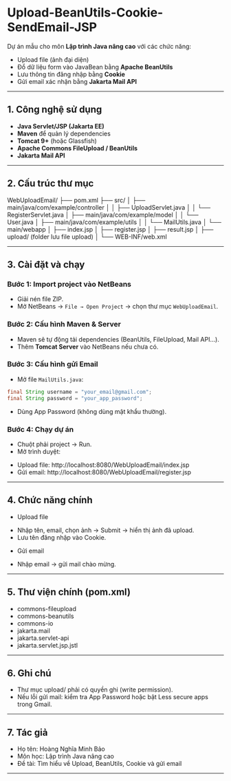 # Upload-BeanUtils-Cookie-SendEmail-JSP

Dự án mẫu cho môn **Lập trình Java nâng cao** với các chức năng:
- Upload file (ảnh đại diện)
- Đổ dữ liệu form vào JavaBean bằng **Apache BeanUtils**
- Lưu thông tin đăng nhập bằng **Cookie**
- Gửi email xác nhận bằng **Jakarta Mail API**

---

## 1. Công nghệ sử dụng
- **Java Servlet/JSP (Jakarta EE)**
- **Maven** để quản lý dependencies
- **Tomcat 9+** (hoặc Glassfish)
- **Apache Commons FileUpload / BeanUtils**
- **Jakarta Mail API**

---

## 2. Cấu trúc thư mục

WebUploadEmail/
├── pom.xml
├── src/
│ ├── main/java/com/example/controller
│ │ ├── UploadServlet.java
│ │ └── RegisterServlet.java
│ ├── main/java/com/example/model
│ │ └── User.java
│ ├── main/java/com/example/utils
│ │ └── MailUtils.java
│ └── main/webapp
│ ├── index.jsp
│ ├── register.jsp
│ ├── result.jsp
│ ├── upload/ (folder lưu file upload)
│ └── WEB-INF/web.xml

---

## 3. Cài đặt và chạy

### Bước 1: Import project vào NetBeans
- Giải nén file ZIP.
- Mở NetBeans → `File → Open Project` → chọn thư mục `WebUploadEmail`.

### Bước 2: Cấu hình Maven & Server
- Maven sẽ tự động tải dependencies (BeanUtils, FileUpload, Mail API…).
- Thêm **Tomcat Server** vào NetBeans nếu chưa có.

### Bước 3: Cấu hình gửi Email
- Mở file `MailUtils.java`:
```java
final String username = "your_email@gmail.com";
final String password = "your_app_password";
```
- Dùng App Password (không dùng mật khẩu thường).

### Bước 4: Chạy dự án
- Chuột phải project → Run.
- Mở trình duyệt:
+ Upload file: http://localhost:8080/WebUploadEmail/index.jsp
+ Gửi email: http://localhost:8080/WebUploadEmail/register.jsp

---

## 4. Chức năng chính
- Upload file
+ Nhập tên, email, chọn ảnh → Submit → hiển thị ảnh đã upload.
+ Lưu tên đăng nhập vào Cookie.
- Gửi email
+ Nhập email → gửi mail chào mừng.

---

## 5. Thư viện chính (pom.xml)
- commons-fileupload
- commons-beanutils
- commons-io
- jakarta.mail
- jakarta.servlet-api
- jakarta.servlet.jsp.jstl

---

## 6. Ghi chú
- Thư mục upload/ phải có quyền ghi (write permission).
- Nếu lỗi gửi mail: kiểm tra App Password hoặc bật Less secure apps trong Gmail.

---

## 7. Tác giả
- Họ tên: Hoàng Nghĩa Minh Bảo
- Môn học: Lập trình Java nâng cao
- Đề tài: Tìm hiểu về Upload, BeanUtils, Cookie và gửi email

---
